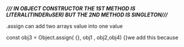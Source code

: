 ***/// IN OBJECT CONSTRUCTOR THE 1ST METHOD IS LITERAL(TINDERuSER)
BUT THE 2ND METHOD IS SINGLETON///***

.assign can add two arrays value into one value

const obj3 = Object.assign( {}, obj1 , obj2,obj4)
{}we add this because 